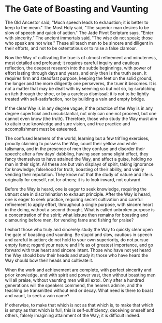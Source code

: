 # The Gate of Boasting and Vaunting

The Old Ancestor said, "Much speech leads to exhaustion; it is better to keep to the mean." The Most Holy said, "The superior man desires to be slow of speech and quick of action." The Jade Pivot Scripture says, "Enter with sincerity." The ancient immortals said, "The wise do not speak; those who speak are not wise." These all teach men to be sincere and diligent in their efforts, and not to be ostentatious or to raise a false clamour.

Now the Way of cultivating the true is of utmost refinement and minuteness, most detailed and profound; it requires careful inquiry and cautious reflection, the deepest research into the subtle beginnings, with power of effort lasting through days and years, and only then is the truth seen. It requires firm and steadfast purpose, keeping the feet on the solid ground, the longer and the more diligently one perseveres, the truer it becomes. It is not a matter that may be dealt with by seeming so but not so, by scratching an itch through the shoe, or by a careless dismissal; it is not to be lightly treated with self-satisfaction, nor by building a vain and empty bridge.

If the clear Way is in any degree vague, if the practice of the Way is in any degree superficial and unsubstantial, not only can one not proceed, but one cannot even know (the truth). Therefore, those who study the Way must aim to attain true knowledge and sure vision, and true practice and accomplishment must be esteemed.

The confused learners of the world, learning but a few trifling exercises, proudly claiming to possess the Way, count their yellow and white talismans, and in the presence of men they confuse and disorder their speech; after a few days’ dabbling, having seen some slight effect, they fancy themselves to have attained the Way, and affect a guise, holding no man in their sight. All these are but vain displays of spirit, taking ignorance for knowledge, falsehood for truth, boasting of their ability, and vainly vending their reputation. They know not that the study of nature and life is originally for oneself, not for others; it is to look inward, not outward.

Before the Way is heard, one is eager to seek knowledge, requiring the utmost care in discrimination to exhaust principle. After the Way is heard, one is eager to seek practice, requiring secret cultivation and careful refinement to apply effort, throughout a single purpose, with sincere heart in the doing, without a second thought. What is called unbroken purpose is a concentration of the spirit; what leisure then remains for boasting and clamouring before men, for vending fame and fishing for praise?

I exhort those who truly and sincerely study the Way to quickly clear open the gate of boasting and vaunting. Be stupid and slow, cautious in speech and careful in action; do not hold to your own superiority, do not pursue empty fame; regard your nature and life as of greatest importance, and go forward with true heart and sincere intent. Those who have not yet heard the Way should bow their heads and study it; those who have heard the Way should bow their heads and cultivate it.

When the work and achievement are complete, with perfect sincerity and prior knowledge, and with spirit and power vast, then without boasting men will all praise, without vaunting men will all extol. Only after a hundred generations will the speakers commend, the hearers admire, and the teaching be transmitted without end or decay. What need is there to boast and vaunt, to seek a vain name?

If otherwise, to make that which is not as that which is, to make that which is empty as that which is full, this is self-sufficiency, deceiving oneself and others, falsely imagining attainment of the Way; it is difficult indeed.
